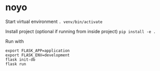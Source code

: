 # noyo

Start virtual environment
`. venv/bin/activate`

Install project (optional if running from inside project)
`pip install -e .`

Run with
```
export FLASK_APP=application
export FLASK_ENV=development
flask init-db
flask run
```
